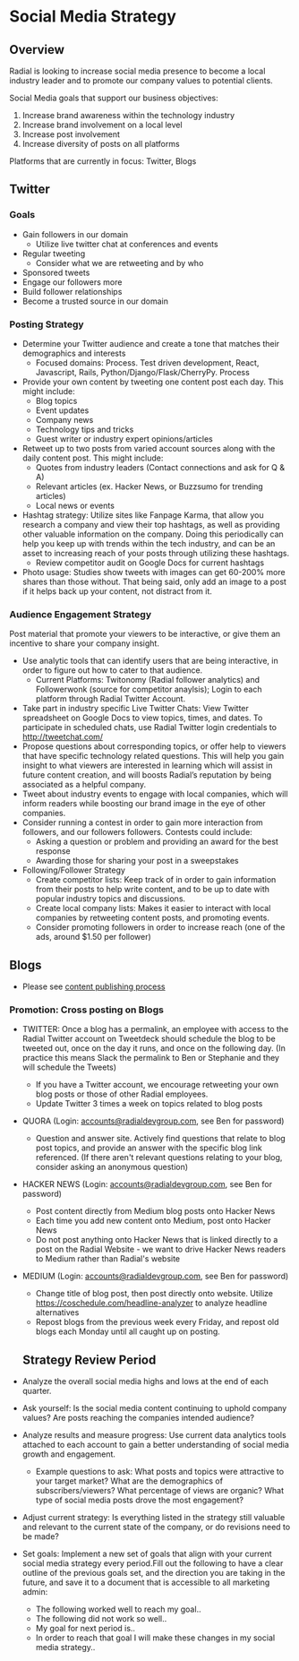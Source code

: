 # Social Media Strategy

## Overview
Radial is looking to increase social media presence to become a local industry leader and to promote our company values to potential clients.

Social Media goals that support our business objectives:
1. Increase brand awareness within the technology industry
1. Increase brand involvement on a local level
1. Increase post involvement
1. Increase diversity of posts on all platforms

Platforms that are currently in focus: Twitter, Blogs

## Twitter


### Goals
- Gain followers in our domain
  * Utilize live twitter chat at conferences and events
- Regular tweeting
  * Consider what we are retweeting and by who
- Sponsored tweets
- Engage our followers more
- Build follower relationships
- Become a trusted source in our domain


### Posting Strategy
- Determine your Twitter audience and create a tone that matches their demographics and interests
  * Focused domains: Process. Test driven development, React, Javascript, Rails, Python/Django/Flask/CherryPy. Process
- Provide your own content by tweeting one content post each day. This might include:
  * Blog topics
  * Event updates
  * Company news
  * Technology tips and tricks
  * Guest writer or industry expert opinions/articles
- Retweet up to two posts from varied account sources along with the daily content post. This might include:
  * Quotes from industry leaders (Contact connections and ask for Q & A)
  * Relevant articles (ex. Hacker News, or Buzzsumo for trending articles)
  * Local news or events
- Hashtag strategy: Utilize sites like Fanpage Karma, that allow you research a company and view their top hashtags, as well as providing other valuable information on the company. Doing this periodically can help you keep up with trends within the tech industry, and can be an asset to increasing reach of your posts through utilizing these hashtags.
  * Review competitor audit on Google Docs for current hashtags
- Photo usage: Studies show tweets with images can get 60-200% more shares than those without. That being said, only add an image to a post if it helps back up your content, not distract from it.


### Audience Engagement Strategy
Post material that promote your viewers to be interactive, or give them an incentive to share your company insight.
- Use analytic tools that can identify users that are being interactive, in order to figure out how to cater to that audience.
  * Current Platforms: Twitonomy (Radial follower analytics) and Followerwonk (source for competitor anaylsis); Login to each platform through Radial Twitter Account.
- Take part in industry specific Live Twitter Chats: View Twitter spreadsheet on Google Docs to view topics, times, and dates.  To participate in scheduled chats, use Radial Twitter login credentials to http://tweetchat.com/
- Propose questions about corresponding topics, or offer help to viewers that have specific technology related questions. This will help you gain insight to what viewers are interested in learning which will assist in future content creation, and will boosts Radial’s reputation by being associated as a helpful company.
- Tweet about industry events to engage with local companies, which will inform readers while boosting our brand image in the eye of other companies.
- Consider running a contest in order to gain more interaction from followers, and our followers followers. Contests could include:
  * Asking a question or problem and providing an award for the best response
  * Awarding those for sharing your post in a sweepstakes
- Following/Follower Strategy
  * Create competitor lists: Keep track of in order to gain information from their posts to help write content, and to be up to date with popular industry topics and discussions.
  * Create local company lists: Makes it easier to interact with local companies by retweeting content posts, and promoting events.
  * Consider promoting followers in order to increase reach (one of the ads, around $1.50 per follower)


 ## Blogs
- Please see [content publishing process](BLOGGING.md)

### Promotion: Cross posting on Blogs
- TWITTER: Once a blog has a permalink, an employee with access to the Radial Twitter account on Tweetdeck should schedule the blog to be tweeted out, once on the day it runs, and once on the following day. (In practice this means Slack the permalink to Ben or Stephanie and they will schedule the Tweets)
  * If you have a Twitter account, we encourage retweeting your own blog posts or those of other Radial employees.
  * Update Twitter 3 times a week on topics related to blog posts
- QUORA (Login: accounts@radialdevgroup.com, see Ben for password)
  * Question and answer site. Actively find questions that relate to blog post topics, and provide an answer with the specific blog link referenced. (If there aren't relevant questions relating to your blog, consider asking an anonymous question)
- HACKER NEWS (Login: accounts@radialdevgroup.com, see Ben for password)
  * Post content directly from Medium blog posts onto Hacker News
  * Each time you add new content onto Medium, post onto Hacker News
  * Do not post anything onto Hacker News that is linked directly to a post on the Radial Website - we want to drive Hacker News readers to Medium rather than Radial's website
- MEDIUM (Login: accounts@radialdevgroup.com, see Ben for password)
  * Change title of blog post, then post directly onto website. Utilize https://coschedule.com/headline-analyzer to analyze headline alternatives
  * Repost blogs from the previous week every Friday, and repost old blogs each Monday until all caught up on posting.  


  ## Strategy Review Period
- Analyze the overall social media highs and lows at the end of each quarter.
- Ask yourself: Is the social media content continuing to uphold company values? Are posts reaching the companies intended audience?
- Analyze results and measure progress: Use current data analytics tools attached to each account to gain a better understanding of social media growth and engagement.
  * Example questions to ask: What posts and topics were attractive to your target market? What are the demographics of subscribers/viewers? What percentage of views are organic? What type of social media posts drove the most engagement?
- Adjust current strategy: Is everything listed in the strategy still valuable and relevant to the current state of the company, or do revisions need to be made?
- Set goals: Implement a new set of goals that align with your current social media strategy every period.Fill out the following to have a clear outline of the previous goals set, and the direction you are taking in the future, and save it to a document that is accessible to all marketing admin:
  * The following worked well to reach my goal..
  * The following did not work so well..
  * My goal for next period is..
  * In order to reach that goal I will make these changes in my social media strategy..
